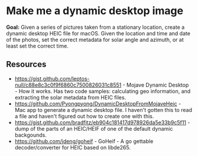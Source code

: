 # Make me a dynamic desktop image

**Goal:** Given a series of pictures taken from a stationary location, create a dynamic desktop HEIC file for macOS. Given the location and time and date of the photos, set the correct metadata for solar angle and azimuth, or at least set the correct time.

## Resources

* https://gist.github.com/leptos-null/c88e8c3c0f9f6860c7500826031c8551 - Mojave Dynamic Desktop - How it works. Has two code samples: calculating geo information, and extracting the solar metadata from HEIC files.
* https://github.com/Pyongpyong/DynamicDesktopFromMojaveHeic - Mac app to generate a dynamic desktop file. I haven't gotten this to read a file and haven't figured out how to create one with this.
* https://gist.github.com/bradfitz/eb904c181417d978926da5e33b9c5f11 - dump of the parts of an HEIC/HEIF of one of the default dynamic backgounds.
* https://github.com/jdeng/goheif - GoHeif - A go gettable decoder/converter for HEIC based on libde265.

